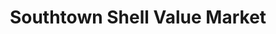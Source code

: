 ---
title: "Southtown Shell Value Market"
url: /saint-joseph/southtown-shell-value-market/
shop: Lebensmittel
---